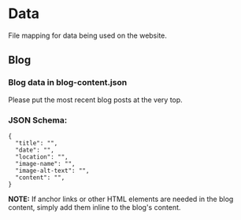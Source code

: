 # Data

File mapping for data being used on the website.


## Blog

### Blog data in **blog-content.json**

Please put the most recent blog posts at the very top.

### JSON Schema: 
```
{
  "title": "",
  "date": "",
  "location": "",
  "image-name": "",
  "image-alt-text": "",
  "content": "",
}
```

**NOTE:** If anchor links or other HTML elements are needed in the blog content, simply add them inline to the blog's content.